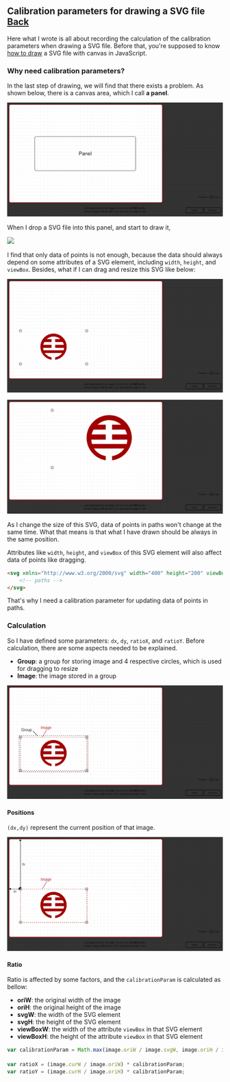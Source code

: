 ## Calibration parameters for drawing a SVG file [Back](./../SVG.md)

Here what I wrote is all about recording the calculation of the calibration parameters when drawing a SVG file. Before that, you're supposed to know [how to draw](./../../canvas/drawing_a_svg/drawing_a_svg.md) a SVG file with canvas in JavaScript.

### Why need calibration parameters?

In the last step of drawing, we will find that there exists a problem. As shown below, there is a canvas area, which I call **a panel**.

![](./panel.png)

When I drop a SVG file into this panel, and start to draw it,

![](./example.svg)

I find that only data of points is not enough, because the data should always depend on some attributes of a SVG element, including `width`, `height`, and `viewBox`. Besides, what if I can drag and resize this SVG like below:

![](./resize_svg1.png)

![](./resize_svg2.png)

As I change the size of this SVG, data of points in paths won't change at the same time. What that means is that what I have drawn should be always in the same position.

Attributes like `width`, `height`, and `viewBox` of this SVG element will also affect data of points like dragging.

```html
<svg xmlns="http://www.w3.org/2000/svg" width="400" height="200" viewBox="0 0 200 200">
    <!-- paths -->
</svg>
```

That's why I need a calibration parameter for updating data of points in paths.

### Calculation

So I have defined some parameters: `dx`, `dy`, `ratioX`, and `ratioY`. Before calculation, there are some aspects needed to be explained.

- **Group**: a group for storing image and 4 respective circles, which is used for dragging to resize
- **Image**: the image stored in a group

![](./1.png)


#### Positions

`(dx,dy)` represent the current position of that image.

![](./2.png)

#### Ratio

Ratio is affected by some factors, and the `calibrationParam` is calculated as bellow:

- **oriW**: the original width of the image
- **oriH**: the original height of the image
- **svgW**: the width of the SVG element
- **svgH**: the height of the SVG element
- **viewBoxW**: the width of the attribute `viewBox` in that SVG element
- **viewBoxH**: the height of the attribute `viewBox` in that SVG element

```js
var calibrationParam = Math.max(image.oriW / image.svgW, image.oriH / image.svgH) * Math.min(image.svgW / image.viewBoxW, image.svgH / image.viewBoxH);

var ratioX = (image.curW / image.oriW) * calibrationParam;
var ratioY = (image.curH / image.oriH) * calibrationParam;
```

